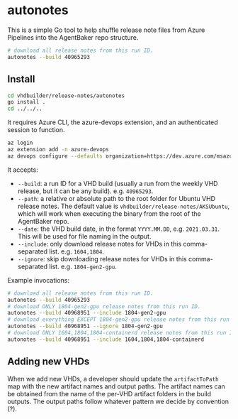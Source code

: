 # autonotes

This is a simple Go tool to help shuffle release note files
from Azure Pipelines into the AgentBaker repo structure.

```bash
# download all release notes from this run ID.
autonotes --build 40965293
```

## Install

```bash
cd vhdbuilder/release-notes/autonotes
go install .
cd ../../..
```

It requires Azure CLI, the azure-devops extension, and an authenticated
session to function.

```bash
az login
az extension add -n azure-devops
az devops configure --defaults organization=https://dev.azure.com/msazure project=CloudNativeCompute
```

It accepts:
- `--build`: a run ID for a VHD build (usually a run from the weekly VHD
release, but it can be any build). e.g. `40965293`.
- `--path`: a relative or absolute path to the root folder for Ubuntu
  VHD release notes. The default value is
  `vhdbuilder/release-notes/AKSUbuntu`, which will work when executing
  the binary from the root of the AgentBaker repo. 
- `--date`: the VHD build date, in the format `YYYY.MM.DD`, e.g.
  `2021.03.31`. This will be used for file naming in the output.
- `--include`: only download release notes for VHDs in this
  comma-separated list. e.g. `1604,1804`.
- `--ignore`: skip downloading release notes for VHDs in this
  comma-separated list. e.g. `1804-gen2-gpu`.

Example invocations:
```bash
# download all release notes from this run ID.
autonotes --build 40965293
# download ONLY 1804-gen2-gpu release notes from this run ID.
autonotes --build 40968951 --include 1804-gen2-gpu
# download everything EXCEPT 1804-gen2-gpu release notes from this run ID.
autonotes --build 40968951 --ignore 1804-gen2-gpu
# download ONLY 1604,1804,1804-containerd release notes from this run ID.
autonotes --build 40968951 --include 1604,1804,1804-containerd
```

## Adding new VHDs

When we add new VHDs, a developer should update the `artifactToPath` map
with the new artifact names and output paths. The artifact names can be
obtained from the name of the per-VHD artifact folders in the build
outputs. The output paths follow whatever pattern we decide by
convention (?).
